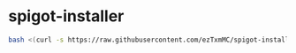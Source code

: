 # spigot-installer
```bash
bash <(curl -s https://raw.githubusercontent.com/ezTxmMC/spigot-installer/main/install.sh)
```
